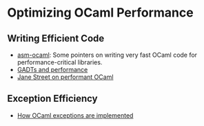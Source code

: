 # Optimizing OCaml Performance

## Writing Efficient Code
* [asm-ocaml](https://www.ocamlpro.com/2016/04/01/asm-ocaml/): Some pointers on writing very fast OCaml code for performance-critical libraries.
* [GADTs and performance](https://blog.janestreet.com/why-gadts-matter-for-performance/)
* [Jane Street on performant OCaml](https://janestreet.github.io/ocaml-perf-notes.html)

## Exception Efficiency
* [How OCaml exceptions are implemented](https://stackoverflow.com/questions/8564025/ocaml-internals-exceptions)
